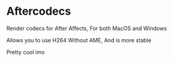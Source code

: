 # Aftercodecs
Render codecs for After Affects, For both MacOS and Windows

Allows you to use H264 Without AME, And is more stable

Pretty cool imo
